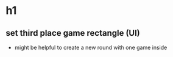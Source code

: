 # h1

## set third place game rectangle (UI)

- might be helpful to create a new round with one game inside
